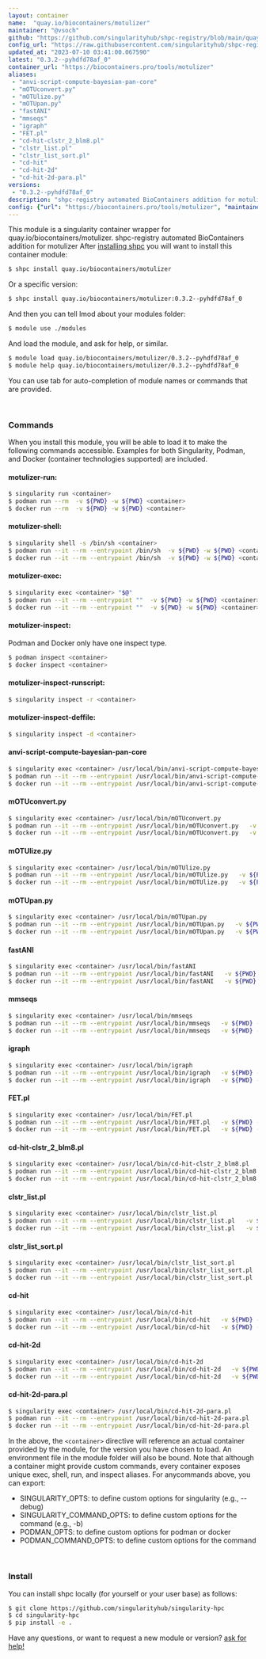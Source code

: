 ```yaml
---
layout: container
name:  "quay.io/biocontainers/motulizer"
maintainer: "@vsoch"
github: "https://github.com/singularityhub/shpc-registry/blob/main/quay.io/biocontainers/motulizer/container.yaml"
config_url: "https://raw.githubusercontent.com/singularityhub/shpc-registry/main/quay.io/biocontainers/motulizer/container.yaml"
updated_at: "2023-07-10 03:41:00.067590"
latest: "0.3.2--pyhdfd78af_0"
container_url: "https://biocontainers.pro/tools/motulizer"
aliases:
 - "anvi-script-compute-bayesian-pan-core"
 - "mOTUconvert.py"
 - "mOTUlize.py"
 - "mOTUpan.py"
 - "fastANI"
 - "mmseqs"
 - "igraph"
 - "FET.pl"
 - "cd-hit-clstr_2_blm8.pl"
 - "clstr_list.pl"
 - "clstr_list_sort.pl"
 - "cd-hit"
 - "cd-hit-2d"
 - "cd-hit-2d-para.pl"
versions:
 - "0.3.2--pyhdfd78af_0"
description: "shpc-registry automated BioContainers addition for motulizer"
config: {"url": "https://biocontainers.pro/tools/motulizer", "maintainer": "@vsoch", "description": "shpc-registry automated BioContainers addition for motulizer", "latest": {"0.3.2--pyhdfd78af_0": "sha256:adc6736698efe2ab2ec1a65bde94d72d4afb25bcef2966795944d64856011ad2"}, "tags": {"0.3.2--pyhdfd78af_0": "sha256:adc6736698efe2ab2ec1a65bde94d72d4afb25bcef2966795944d64856011ad2"}, "docker": "quay.io/biocontainers/motulizer", "aliases": {"anvi-script-compute-bayesian-pan-core": "/usr/local/bin/anvi-script-compute-bayesian-pan-core", "mOTUconvert.py": "/usr/local/bin/mOTUconvert.py", "mOTUlize.py": "/usr/local/bin/mOTUlize.py", "mOTUpan.py": "/usr/local/bin/mOTUpan.py", "fastANI": "/usr/local/bin/fastANI", "mmseqs": "/usr/local/bin/mmseqs", "igraph": "/usr/local/bin/igraph", "FET.pl": "/usr/local/bin/FET.pl", "cd-hit-clstr_2_blm8.pl": "/usr/local/bin/cd-hit-clstr_2_blm8.pl", "clstr_list.pl": "/usr/local/bin/clstr_list.pl", "clstr_list_sort.pl": "/usr/local/bin/clstr_list_sort.pl", "cd-hit": "/usr/local/bin/cd-hit", "cd-hit-2d": "/usr/local/bin/cd-hit-2d", "cd-hit-2d-para.pl": "/usr/local/bin/cd-hit-2d-para.pl"}}
---
```


This module is a singularity container wrapper for quay.io/biocontainers/motulizer.
shpc-registry automated BioContainers addition for motulizer
After [installing shpc](#install) you will want to install this container module:


```bash
$ shpc install quay.io/biocontainers/motulizer
```

Or a specific version:

```bash
$ shpc install quay.io/biocontainers/motulizer:0.3.2--pyhdfd78af_0
```

And then you can tell lmod about your modules folder:

```bash
$ module use ./modules
```

And load the module, and ask for help, or similar.

```bash
$ module load quay.io/biocontainers/motulizer/0.3.2--pyhdfd78af_0
$ module help quay.io/biocontainers/motulizer/0.3.2--pyhdfd78af_0
```

You can use tab for auto-completion of module names or commands that are provided.

<br>

### Commands

When you install this module, you will be able to load it to make the following commands accessible.
Examples for both Singularity, Podman, and Docker (container technologies supported) are included.

#### motulizer-run:

```bash
$ singularity run <container>
$ podman run --rm  -v ${PWD} -w ${PWD} <container>
$ docker run --rm  -v ${PWD} -w ${PWD} <container>
```

#### motulizer-shell:

```bash
$ singularity shell -s /bin/sh <container>
$ podman run --it --rm --entrypoint /bin/sh  -v ${PWD} -w ${PWD} <container>
$ docker run --it --rm --entrypoint /bin/sh  -v ${PWD} -w ${PWD} <container>
```

#### motulizer-exec:

```bash
$ singularity exec <container> "$@"
$ podman run --it --rm --entrypoint ""  -v ${PWD} -w ${PWD} <container> "$@"
$ docker run --it --rm --entrypoint ""  -v ${PWD} -w ${PWD} <container> "$@"
```

#### motulizer-inspect:

Podman and Docker only have one inspect type.

```bash
$ podman inspect <container>
$ docker inspect <container>
```

#### motulizer-inspect-runscript:

```bash
$ singularity inspect -r <container>
```

#### motulizer-inspect-deffile:

```bash
$ singularity inspect -d <container>
```


#### anvi-script-compute-bayesian-pan-core

```bash
$ singularity exec <container> /usr/local/bin/anvi-script-compute-bayesian-pan-core
$ podman run --it --rm --entrypoint /usr/local/bin/anvi-script-compute-bayesian-pan-core   -v ${PWD} -w ${PWD} <container> -c " $@"
$ docker run --it --rm --entrypoint /usr/local/bin/anvi-script-compute-bayesian-pan-core   -v ${PWD} -w ${PWD} <container> -c " $@"
```


#### mOTUconvert.py

```bash
$ singularity exec <container> /usr/local/bin/mOTUconvert.py
$ podman run --it --rm --entrypoint /usr/local/bin/mOTUconvert.py   -v ${PWD} -w ${PWD} <container> -c " $@"
$ docker run --it --rm --entrypoint /usr/local/bin/mOTUconvert.py   -v ${PWD} -w ${PWD} <container> -c " $@"
```


#### mOTUlize.py

```bash
$ singularity exec <container> /usr/local/bin/mOTUlize.py
$ podman run --it --rm --entrypoint /usr/local/bin/mOTUlize.py   -v ${PWD} -w ${PWD} <container> -c " $@"
$ docker run --it --rm --entrypoint /usr/local/bin/mOTUlize.py   -v ${PWD} -w ${PWD} <container> -c " $@"
```


#### mOTUpan.py

```bash
$ singularity exec <container> /usr/local/bin/mOTUpan.py
$ podman run --it --rm --entrypoint /usr/local/bin/mOTUpan.py   -v ${PWD} -w ${PWD} <container> -c " $@"
$ docker run --it --rm --entrypoint /usr/local/bin/mOTUpan.py   -v ${PWD} -w ${PWD} <container> -c " $@"
```


#### fastANI

```bash
$ singularity exec <container> /usr/local/bin/fastANI
$ podman run --it --rm --entrypoint /usr/local/bin/fastANI   -v ${PWD} -w ${PWD} <container> -c " $@"
$ docker run --it --rm --entrypoint /usr/local/bin/fastANI   -v ${PWD} -w ${PWD} <container> -c " $@"
```


#### mmseqs

```bash
$ singularity exec <container> /usr/local/bin/mmseqs
$ podman run --it --rm --entrypoint /usr/local/bin/mmseqs   -v ${PWD} -w ${PWD} <container> -c " $@"
$ docker run --it --rm --entrypoint /usr/local/bin/mmseqs   -v ${PWD} -w ${PWD} <container> -c " $@"
```


#### igraph

```bash
$ singularity exec <container> /usr/local/bin/igraph
$ podman run --it --rm --entrypoint /usr/local/bin/igraph   -v ${PWD} -w ${PWD} <container> -c " $@"
$ docker run --it --rm --entrypoint /usr/local/bin/igraph   -v ${PWD} -w ${PWD} <container> -c " $@"
```


#### FET.pl

```bash
$ singularity exec <container> /usr/local/bin/FET.pl
$ podman run --it --rm --entrypoint /usr/local/bin/FET.pl   -v ${PWD} -w ${PWD} <container> -c " $@"
$ docker run --it --rm --entrypoint /usr/local/bin/FET.pl   -v ${PWD} -w ${PWD} <container> -c " $@"
```


#### cd-hit-clstr_2_blm8.pl

```bash
$ singularity exec <container> /usr/local/bin/cd-hit-clstr_2_blm8.pl
$ podman run --it --rm --entrypoint /usr/local/bin/cd-hit-clstr_2_blm8.pl   -v ${PWD} -w ${PWD} <container> -c " $@"
$ docker run --it --rm --entrypoint /usr/local/bin/cd-hit-clstr_2_blm8.pl   -v ${PWD} -w ${PWD} <container> -c " $@"
```


#### clstr_list.pl

```bash
$ singularity exec <container> /usr/local/bin/clstr_list.pl
$ podman run --it --rm --entrypoint /usr/local/bin/clstr_list.pl   -v ${PWD} -w ${PWD} <container> -c " $@"
$ docker run --it --rm --entrypoint /usr/local/bin/clstr_list.pl   -v ${PWD} -w ${PWD} <container> -c " $@"
```


#### clstr_list_sort.pl

```bash
$ singularity exec <container> /usr/local/bin/clstr_list_sort.pl
$ podman run --it --rm --entrypoint /usr/local/bin/clstr_list_sort.pl   -v ${PWD} -w ${PWD} <container> -c " $@"
$ docker run --it --rm --entrypoint /usr/local/bin/clstr_list_sort.pl   -v ${PWD} -w ${PWD} <container> -c " $@"
```


#### cd-hit

```bash
$ singularity exec <container> /usr/local/bin/cd-hit
$ podman run --it --rm --entrypoint /usr/local/bin/cd-hit   -v ${PWD} -w ${PWD} <container> -c " $@"
$ docker run --it --rm --entrypoint /usr/local/bin/cd-hit   -v ${PWD} -w ${PWD} <container> -c " $@"
```


#### cd-hit-2d

```bash
$ singularity exec <container> /usr/local/bin/cd-hit-2d
$ podman run --it --rm --entrypoint /usr/local/bin/cd-hit-2d   -v ${PWD} -w ${PWD} <container> -c " $@"
$ docker run --it --rm --entrypoint /usr/local/bin/cd-hit-2d   -v ${PWD} -w ${PWD} <container> -c " $@"
```


#### cd-hit-2d-para.pl

```bash
$ singularity exec <container> /usr/local/bin/cd-hit-2d-para.pl
$ podman run --it --rm --entrypoint /usr/local/bin/cd-hit-2d-para.pl   -v ${PWD} -w ${PWD} <container> -c " $@"
$ docker run --it --rm --entrypoint /usr/local/bin/cd-hit-2d-para.pl   -v ${PWD} -w ${PWD} <container> -c " $@"
```



In the above, the `<container>` directive will reference an actual container provided
by the module, for the version you have chosen to load. An environment file in the
module folder will also be bound. Note that although a container
might provide custom commands, every container exposes unique exec, shell, run, and
inspect aliases. For anycommands above, you can export:

 - SINGULARITY_OPTS: to define custom options for singularity (e.g., --debug)
 - SINGULARITY_COMMAND_OPTS: to define custom options for the command (e.g., -b)
 - PODMAN_OPTS: to define custom options for podman or docker
 - PODMAN_COMMAND_OPTS: to define custom options for the command

<br>

### Install

You can install shpc locally (for yourself or your user base) as follows:

```bash
$ git clone https://github.com/singularityhub/singularity-hpc
$ cd singularity-hpc
$ pip install -e .
```

Have any questions, or want to request a new module or version? [ask for help!](https://github.com/singularityhub/singularity-hpc/issues)